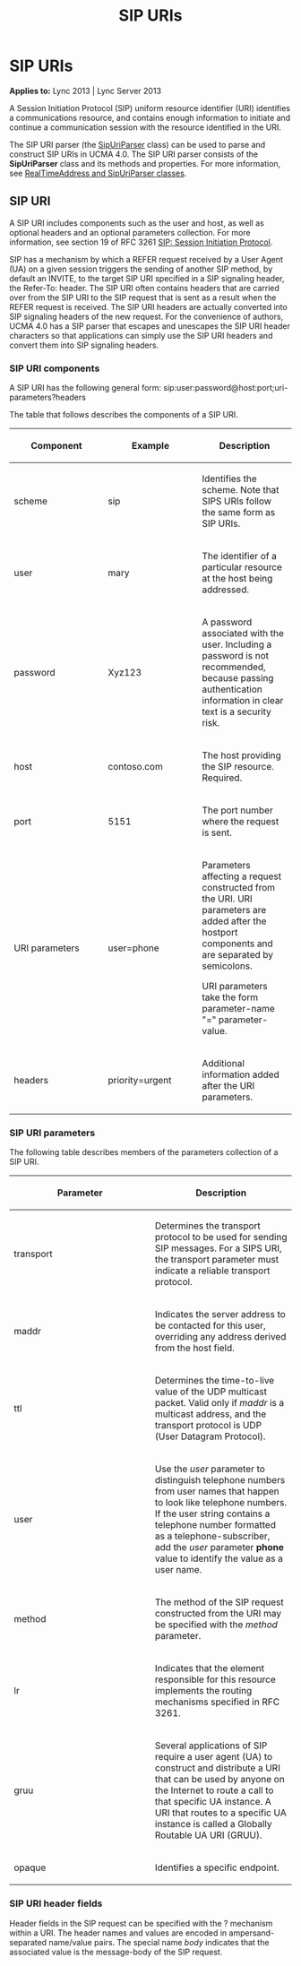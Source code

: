 ﻿---
title: SIP URIs
TOCTitle: SIP URIs
ms:assetid: 44dc0702-5b75-4e67-a7ad-078d8e590903
ms:mtpsurl: https://msdn.microsoft.com/en-us/library/Dn466057(v=office.15)
ms:contentKeyID: 57103050
ms.date: 07/25/2014
mtps_version: v=office.15
---

# SIP URIs


**Applies to:** Lync 2013 | Lync Server 2013

A Session Initiation Protocol (SIP) uniform resource identifier (URI) identifies a communications resource, and contains enough information to initiate and continue a communication session with the resource identified in the URI.

The SIP URI parser (the [SipUriParser](https://msdn.microsoft.com/en-us/library/hh384267\(v=office.15\)) class) can be used to parse and construct SIP URIs in UCMA 4.0. The SIP URI parser consists of the **SipUriParser** class and its methods and properties. For more information, see [RealTimeAddress and SipUriParser classes](realtimeaddress-and-sipuriparser-classes.md).

## SIP URI

A SIP URI includes components such as the user and host, as well as optional headers and an optional parameters collection. For more information, see section 19 of RFC 3261 [SIP: Session Initiation Protocol](http://www.ietf.org/rfc/rfc3261.txt).

SIP has a mechanism by which a REFER request received by a User Agent (UA) on a given session triggers the sending of another SIP method, by default an INVITE, to the target SIP URI specified in a SIP signaling header, the Refer-To: header. The SIP URI often contains headers that are carried over from the SIP URI to the SIP request that is sent as a result when the REFER request is received. The SIP URI headers are actually converted into SIP signaling headers of the new request. For the convenience of authors, UCMA 4.0 has a SIP parser that escapes and unescapes the SIP URI header characters so that applications can simply use the SIP URI headers and convert them into SIP signaling headers.

### SIP URI components

A SIP URI has the following general form: sip:user:password@host:port;uri-parameters?headers

The table that follows describes the components of a SIP URI.

<table>
<colgroup>
<col style="width: 33%" />
<col style="width: 33%" />
<col style="width: 33%" />
</colgroup>
<thead>
<tr class="header">
<th><p>Component</p></th>
<th><p>Example</p></th>
<th><p>Description</p></th>
</tr>
</thead>
<tbody>
<tr class="odd">
<td><p>scheme</p></td>
<td><p>sip</p></td>
<td><p>Identifies the scheme. Note that SIPS URIs follow the same form as SIP URIs.</p></td>
</tr>
<tr class="even">
<td><p>user</p></td>
<td><p>mary</p></td>
<td><p>The identifier of a particular resource at the host being addressed.</p></td>
</tr>
<tr class="odd">
<td><p>password</p></td>
<td><p>Xyz123</p></td>
<td><p>A password associated with the user. Including a password is not recommended, because passing authentication information in clear text is a security risk.</p></td>
</tr>
<tr class="even">
<td><p>host</p></td>
<td><p>contoso.com</p></td>
<td><p>The host providing the SIP resource. Required.</p></td>
</tr>
<tr class="odd">
<td><p>port</p></td>
<td><p>5151</p></td>
<td><p>The port number where the request is sent.</p></td>
</tr>
<tr class="even">
<td><p>URI parameters</p></td>
<td><p>user=phone</p></td>
<td><p>Parameters affecting a request constructed from the URI. URI parameters are added after the hostport components and are separated by semicolons.</p>
<p>URI parameters take the form parameter-name &quot;=&quot; parameter-value.</p></td>
</tr>
<tr class="odd">
<td><p>headers</p></td>
<td><p>priority=urgent</p></td>
<td><p>Additional information added after the URI parameters.</p></td>
</tr>
</tbody>
</table>


### SIP URI parameters

The following table describes members of the parameters collection of a SIP URI.

<table>
<colgroup>
<col style="width: 50%" />
<col style="width: 50%" />
</colgroup>
<thead>
<tr class="header">
<th><p>Parameter</p></th>
<th><p>Description</p></th>
</tr>
</thead>
<tbody>
<tr class="odd">
<td><p>transport</p></td>
<td><p>Determines the transport protocol to be used for sending SIP messages. For a SIPS URI, the transport parameter must indicate a reliable transport protocol.</p></td>
</tr>
<tr class="even">
<td><p>maddr</p></td>
<td><p>Indicates the server address to be contacted for this user, overriding any address derived from the host field.</p></td>
</tr>
<tr class="odd">
<td><p>ttl</p></td>
<td><p>Determines the time-to-live value of the UDP multicast packet. Valid only if <em>maddr</em> is a multicast address, and the transport protocol is UDP (User Datagram Protocol).</p></td>
</tr>
<tr class="even">
<td><p>user</p></td>
<td><p>Use the <em>user</em> parameter to distinguish telephone numbers from user names that happen to look like telephone numbers. If the user string contains a telephone number formatted as a telephone-subscriber, add the <em>user</em> parameter <strong>phone</strong> value to identify the value as a user name.</p></td>
</tr>
<tr class="odd">
<td><p>method</p></td>
<td><p>The method of the SIP request constructed from the URI may be specified with the <em>method</em> parameter.</p></td>
</tr>
<tr class="even">
<td><p>lr</p></td>
<td><p>Indicates that the element responsible for this resource implements the routing mechanisms specified in RFC 3261.</p></td>
</tr>
<tr class="odd">
<td><p>gruu</p></td>
<td><p>Several applications of SIP require a user agent (UA) to construct and distribute a URI that can be used by anyone on the Internet to route a call to that specific UA instance. A URI that routes to a specific UA instance is called a Globally Routable UA URI (GRUU).</p></td>
</tr>
<tr class="even">
<td><p>opaque</p></td>
<td><p>Identifies a specific endpoint.</p></td>
</tr>
</tbody>
</table>


### SIP URI header fields

Header fields in the SIP request can be specified with the ? mechanism within a URI. The header names and values are encoded in ampersand-separated name/value pairs. The special name *body* indicates that the associated value is the message-body of the SIP request.

